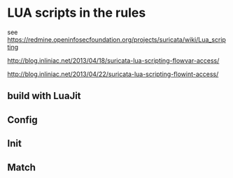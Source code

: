 # LUA scripts in the rules

see https://redmine.openinfosecfoundation.org/projects/suricata/wiki/Lua_scripting

http://blog.inliniac.net/2013/04/18/suricata-lua-scripting-flowvar-access/

http://blog.inliniac.net/2013/04/22/suricata-lua-scripting-flowint-access/

## build with LuaJit

## Config

## Init

## Match
